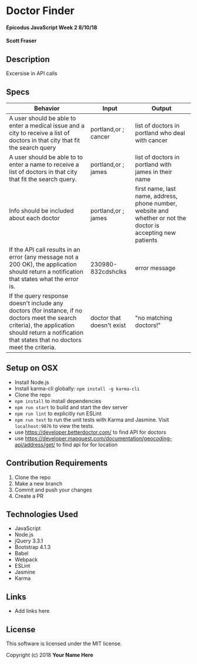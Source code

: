 # Doctor Finder

#### Epicodus JavaScript Week 2 8/10/18

#### Scott Fraser

## Description

Excersise in API calls

## Specs

| Behavior | Input | Output |
|----------|-------|--------|
| A user should be able to enter a medical issue and a city  to receive a list of doctors in that city that fit the search query | portland,or ; cancer | list of doctors in portland who deal with cancer |
A user should be able to to enter a name to receive a list of doctors in that city that fit the search query. | portland,or ; james  | list of doctors in portland with james in their name |
Info should be included about each doctor | portland,or ; james |  first name, last name, address, phone number, website and whether or not the doctor is accepting new patients  |
If the API call results in an error (any message not a 200 OK), the application should return a notification that states what the error is. | 230980-832cdshclks | error message |
If the query response doesn't include any doctors (for instance, if no doctors meet the search criteria), the application should return a notification that states that no doctors meet the criteria. | doctor that doesn't exist | "no matching doctors!" |

## Setup on OSX

* Install Node.js
* Install karma-cli globally: `npm install -g karma-cli`
* Clone the repo
* `npm install` to install dependencies
* `npm run start` to build and start the dev server
* `npm run lint` to explicitly run ESLint
* `npm run test` to run the unit tests with Karma and Jasmine. Visit `localhost:9876` to view the tests.
* use https://developer.betterdoctor.com/ to find API for doctors
* use https://developer.mapquest.com/documentation/geocoding-api/address/get/ to find api for for location

## Contribution Requirements

1. Clone the repo
1. Make a new branch
1. Commit and push your changes
1. Create a PR

## Technologies Used

* JavaScript
* Node.js
* jQuery 3.3.1
* Bootstrap 4.1.3
* Babel
* Webpack
* ESLint
* Jasmine
* Karma

## Links

* Add links here

## License

This software is licensed under the MIT license.

Copyright (c) 2018 **Your Name Here**